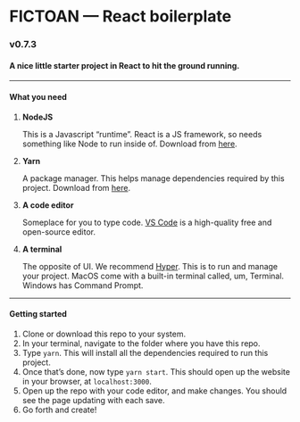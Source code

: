# FICTOAN — React boilerplate
### v0.7.3
#### A nice little starter project in React to hit the ground running.

---

#### What you need
1. **NodeJS**

    This is a Javascript “runtime”. React is a JS framework, so needs something like Node to run inside of. Download from [here](https://nodejs.org/en/download/).
    
2. **Yarn**
    
    A package manager. This helps manage dependencies required by this project. Download from [here](https://classic.yarnpkg.com/en/docs/install).
    
3. **A code editor**
    
    Someplace for you to type code. [VS Code](https://code.visualstudio.com/) is a high-quality free and open-source editor.
    
4. **A terminal**
    
    The opposite of UI. We recommend [Hyper](https://hyper.is/). This is to run and manage your project. MacOS come with a built-in terminal called, um, Terminal. Windows has Command Prompt.

---

#### Getting started

1. Clone or download this repo to your system.
2. In your terminal, navigate to the folder where you have this repo.
3. Type `yarn`. This will install all the dependencies required to run this project.
4. Once that’s done, now type `yarn start`. This should open up the website in your browser, at `localhost:3000`.
5. Open up the repo with your code editor, and make changes. You should see the page updating with each save.
6. Go forth and create!

